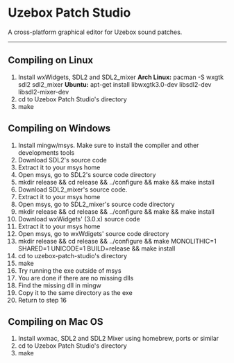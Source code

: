 Uzebox Patch Studio
===================

A cross-platform graphical editor for Uzebox sound patches.

----------

Compiling on Linux
-------------

1. Install wxWidgets, SDL2 and SDL2_mixer
**Arch Linux:** pacman -S wxgtk sdl2 sdl2_mixer
**Ubuntu:** apt-get install libwxgtk3.0-dev libsdl2-dev libsdl2-mixer-dev
2. cd to Uzebox Patch Studio's directory
3. make

Compiling on Windows
-------------

1. Install mingw/msys. Make sure to install the compiler and other developments
tools
2. Download SDL2's source code
3. Extract it to your msys home
4. Open msys, go to SDL2's source code directory
5. mkdir release && cd release && ../configure && make && make install
6. Download SDL2_mixer's source code.
7. Extract it to your msys home
8. Open msys, go to SDL2_mixer's source code directory
9. mkdir release && cd release && ../configure && make && make install
10. Download wxWidgets' (3.0.x) source code
11. Extract it to your msys home
12. Open msys, go to wxWdigets' source code directory
13. mkdir release && cd release && ../configure && make MONOLITHIC=1 SHARED=1
UNICODE=1 BUILD=release && make install
14. cd to uzebox-patch-studio's directory
15. make
16. Try running the exe outside of msys
17. You are done if there are no missing dlls
18. Find the missing dll in mingw
19. Copy it to the same directory as the exe
20. Return to step 16

Compiling on Mac OS
-------------

1. Install wxmac, SDL2 and SDL2 Mixer using homebrew, ports or similar
2. cd to Uzebox Patch Studio's directory
3. make
